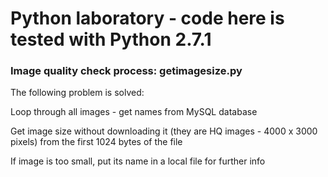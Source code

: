 # Python laboratory - code here is tested with Python 2.7.1

### Image quality check process: getimagesize.py

The following problem is solved: 

Loop through all images  - get names from MySQL database 

Get image size without downloading it (they are HQ images - 4000 x 3000 pixels) from the first 1024 bytes of the file

If image is too small, put its name in a local file for further info

